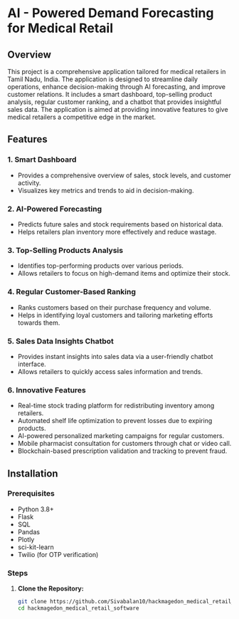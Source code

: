# AI - Powered Demand Forecasting for Medical Retail
## Overview
This project is a comprehensive application tailored for medical retailers in Tamil Nadu, India. The application is designed to streamline daily operations, enhance decision-making through AI forecasting, and improve customer relations. It includes a smart dashboard, top-selling product analysis, regular customer ranking, and a chatbot that provides insightful sales data. The application is aimed at providing innovative features to give medical retailers a competitive edge in the market.

## Features

### 1. **Smart Dashboard**
   - Provides a comprehensive overview of sales, stock levels, and customer activity.
   - Visualizes key metrics and trends to aid in decision-making.

### 2. **AI-Powered Forecasting**
   - Predicts future sales and stock requirements based on historical data.
   - Helps retailers plan inventory more effectively and reduce wastage.

### 3. **Top-Selling Products Analysis**
   - Identifies top-performing products over various periods.
   - Allows retailers to focus on high-demand items and optimize their stock.

### 4. **Regular Customer-Based Ranking**
   - Ranks customers based on their purchase frequency and volume.
   - Helps in identifying loyal customers and tailoring marketing efforts towards them.

### 5. **Sales Data Insights Chatbot**
   - Provides instant insights into sales data via a user-friendly chatbot interface.
   - Allows retailers to quickly access sales information and trends.

### 6. **Innovative Features**
   - Real-time stock trading platform for redistributing inventory among retailers.
   - Automated shelf life optimization to prevent losses due to expiring products.
   - AI-powered personalized marketing campaigns for regular customers.
   - Mobile pharmacist consultation for customers through chat or video call.
   - Blockchain-based prescription validation and tracking to prevent fraud.

## Installation

### Prerequisites
- Python 3.8+
- Flask
- SQL
- Pandas
- Plotly
- sci-kit-learn
- Twilio (for OTP verification)

### Steps
1. **Clone the Repository:**
   ```bash
   git clone https://github.com/Sivabalan10/hackmagedon_medical_retail_software.git
   cd hackmagedon_medical_retail_software
